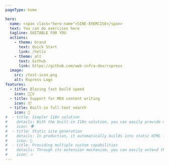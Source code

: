 ```yaml
---
pageType: home

hero:
  name: <span class="hero-name">SINE-EXERCISE</span>
  text: You can do exercises here
  tagline: SUITABLE FOR YOU
  actions:
    - theme: brand
      text: Quick Start
      link: /hello
    - theme: alt
      text: Github
      link: https://github.com/web-infra-dev/rspress
  image:
    src: /test-icon.png
    alt: Rspress Logo
features:
  - title: Blazing fast build speed
    icon: 🏃🏻‍♀️
  - title: Support for MDX content writing
    icon: 📦
  - title: Built-in full-text search
    icon: 🎨
#  - title: Simpler I18n solution
#    details: With the built-in I18n solution, you can easily provide multi-language support for documents or components.
#    icon: 🌍
#  - title: Static site generation
#    details: In production, it automatically builds into static HTML files, which can be easily deployed anywhere.
#    icon: 🌈
#  - title: Providing multiple custom capabilities
#    details: Through its extension mechanism, you can easily extend theme UI and build process.
#    icon: 🔥
---
```

